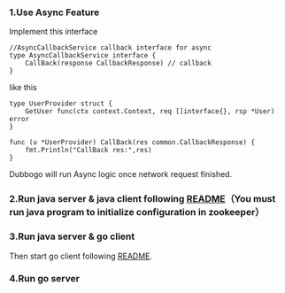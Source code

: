 ### 1.Use Async Feature

Implement this interface

```golang
//AsyncCallbackService callback interface for async
type AsyncCallbackService interface {
	CallBack(response CallbackResponse) // callback
}
```

like this

```golang
type UserProvider struct {
	GetUser func(ctx context.Context, req []interface{}, rsp *User) error
}

func (u *UserProvider) CallBack(res common.CallbackResponse) {
	fmt.Println("CallBack res:",res)
}
```

Dubbogo will run Async logic once network request finished.

### 2.Run java server & java client following [README](https://github.com/dubbogo/dubbogo-samples/blob/master/README.md)（You must run java program to initialize configuration in zookeeper）
 
### 3.Run java server & go client 

Then start go client following [README](https://github.com/dubbogo/dubbogo-samples/blob/master/README.md).

### 4.Run go server

